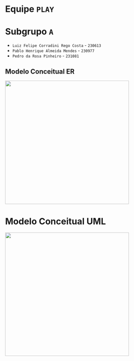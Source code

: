 # Equipe `PLAY`

# Subgrupo `A`

- `Luiz Felipe Corradini Rego Costa` - `230613`
- `Pablo Henrique Almeida Mendes` - `230977`
- `Pedro da Rosa Pinheiro` - `231081`

## Modelo Conceitual ER

<img src="./ER_MC536_P4P3R.png" width="400px" height="auto">

# Modelo Conceitual UML

<img src="./UML_MC536_P4P3R.png" width="400px" height="auto">
